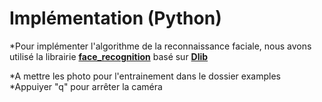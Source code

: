 # Implémentation (**Python**)
*Pour implémenter l'algorithme de la reconnaissance faciale, nous avons utilisé la librairie **[face_recognition](https://github.com/ageitgey/face_recognition)** basé sur **[Dlib](http://dlib.net/)**

*A mettre les photo pour l'entrainement dans le dossier examples
*Appuiyer "q" pour arrêter la caméra
